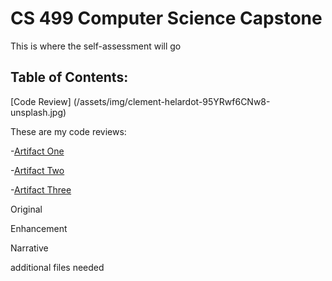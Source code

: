 # CS 499 Computer Science Capstone

This is where the self-assessment will go

## Table of Contents:


[Code Review] (/assets/img/clement-helardot-95YRwf6CNw8-unsplash.jpg)

These are my code reviews:

-[Artifact One](https://youtu.be/4n3DoIpqtC4)

-[Artifact Two](https://youtu.be/8b6zVVGQ_Vg)

-[Artifact Three](https://youtu.be/Qle14z4Gb1A)



Original 


Enhancement


Narrative


additional files needed



 
 

                                                 
              

                                                    
